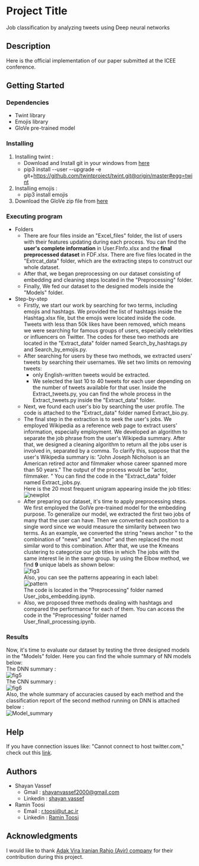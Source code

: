 # Project Title
Job classification by analyzing tweets using Deep neural networks

## Description
Here is the official implementation of our paper submitted at the ICEE conference.
## Getting Started

### Dependencies

* Twint library
* Emojis library
* GloVe pre-trained model

### Installing

 1. Installing twint :
    - Download and Install git in your windows from [here](https://git-scm.com/download/win)
    - pip3 install --user --upgrade -e git+https://github.com/twintproject/twint.git@origin/master#egg=twint
 2. Installing emojis :
    - pip3 install emojis
 3. Download the GloVe zip file from [here](https://nlp.stanford.edu/projects/glove/)

### Executing program
* Folders
  - There are four files inside an "Excel_files" folder, the list of users with their features updating during each process. You can find the **user's complete information** in User.FInfo.xlsx and the **final preprocessed dataset** in FDF.xlsx. 
  There are five files located in the "Extrcat_data" folder, which are the extracting steps to construct our whole dataset.
  - After that, we began preprocessing on our dataset consisting of embedding and cleaning steps located in the "Preprocessing" folder.
  - Finally, We fed our dataset to the designed models inside the "Models" folder.
* Step-by-step
  - Firstly, we start our work by searching for two terms, including emojis and hashtags. We provided the list of hashtags inside the Hashtag.xlsx file, but the emojis were located inside the code. Tweets with less than 50k likes have been removed, which means we were searching for famous groups of users, especially celebrities or influencers on Twitter. The codes for these two methods are located in the "Extract_data" folder named Search_by_hashtags.py and Search_by_emojis.py.
  - After searching for users by these two methods, we extracted users' tweets by searching their usernames. We set two limits on removing tweets:
    - only English-written tweets would be extracted.
    - We selected the last 10 to 40 tweets for each user depending on the number of tweets available for that user.
     Inside the Extract_tweets.py, you can find the whole process in the Extract_tweets.py inside the "Extract_data" folder.
  - Next, we found each user's bio by searching the user profile. The code is attached to the  "Extract_data" folder named Extract_bio.py.
  - The final step in the extraction is to seek the user's jobs. We employed Wikipedia as a reference web page to extract users' information, especially employment. We developed an algorithm to separate the job phrase from the user's Wikipedia summary. After that, we designed a cleaning algorithm to return all the jobs user is involved in, separated by a comma. To clarify this, suppose that the user's Wikipedia summary is: "John Joseph Nicholson is an American retired actor and filmmaker whose career spanned more than 50 years." The output of the process would be "actor, filmmaker. " You can find the code in the "Extract_data" folder named Extract_jobs.py.\
Here is the 20 most frequent unigram appearing inside the job titles:![newplot](https://user-images.githubusercontent.com/88703731/134731330-c846dd28-f2ff-406c-91bb-38afc964e38f.png)
  - After preparing our dataset, it's time to apply preprocessing steps.
We first employed the GolVe pre-trained model for the embedding purpose. To generalize our model, we extracted the first two jobs of many that the user can have. Then we converted each position to a single word since we would measure the similarity between two terms.  As an example, we converted the string "news anchor "  to the combination of "news" and "anchor" and then replaced the most similar word to this combination. After that, we use the Kmeans clustering to categorize our job titles in which The jobs with the same interest lie in the same group.
by using the Elbow method, we find **9** unique labels as shown below:\
![fig3](https://user-images.githubusercontent.com/88703731/134761715-27a06f5b-d296-475d-b90a-4f5fa69bf63f.png)\
Also, you can see the patterns appearing in each label:\
![pattern](https://user-images.githubusercontent.com/88703731/134761822-3bd233cd-fb86-44b5-a3b8-c018547b12b9.png)\
The code is located in the "Preprocessing" folder named User_jobs_embedding.ipynb. 
  - Also, we proposed three methods dealing with hashtags and compared the performance for each of them.
You can access the code in the "Preprocessing" folder named User_finall_processing.ipynb. 
### Results
 Now, it's time to evaluate our dataset by testing the three designed models in the "Models" folder.
Here you can find the whole summary of NN models below:\
The DNN summary :\
![fig5](https://user-images.githubusercontent.com/88703731/134738888-1cd95d3b-8647-40b9-bc93-47daac9f6f87.png)\
The CNN summary :\
![fig6](https://user-images.githubusercontent.com/88703731/134738898-80527a47-3597-4669-845a-9f717ab63f3e.png)\
Also, the whole summary of accuracies caused by each method and the classification report of the second method running on DNN is attached below :\
![Model_summary](https://user-images.githubusercontent.com/88703731/134739319-aa54ea88-d6c6-4cb1-bda7-d3e279816d0c.png)

## Help
If you have connection issues like: "Cannot connect to host twitter.com," check out this [link](https://github.com/twintproject/twint/issues/442).
## Authors

* Shayan Vassef 
  - Gmail : shayanvassef2000@gmail.com
  - Linkedin : [shayan vassef](https://www.linkedin.com/in/shayan-vassef-319023203)
* Ramin Toosi
  - Email : r.toosi@ut.ac.ir
  - Linkedin : [Ramin Toosi](https://www.linkedin.com/in/ramin-toosi-54308296/)

## Acknowledgments
I would like to thank [Adak Vira Iranian Rahjo (Avir) company](https://www.avir.co.com/IR/index.html) for their contribution during this project.


